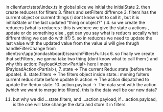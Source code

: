 in client\src\state\index.ts 
in global slice
we initial the initialState 
2. then create reducers for filters 
3. filters and setFilters diffrence 
3. filters has the current object or current things (i dont know wht to call it , but it is initilaState or the last updated "thing or object?" ) 
4. so we create the reducers (what is reducres : this is wehere we give the state a actions , update or do something else , gpt can you say what is reducrs accally what diffrent thing we can do with it?)
5. so in reducres we need to update the last value with the updated value from the value ui will give thrugh handleFilterChange from client\src\app\(nondashboard)\search\FiltersFull.tsx 
6. so finally we create that setFilters , we gonna take two thing (dont know what to call them ) and why this  action: PayloadAction<Partial<FiltersState>> here i mean (PayloadAction<Partial<FiltersState>>), 
7. state → The current Redux state (before the update).
8. state.filters → The filters object inside state.: mening fulters current redux state before update
9. action → The action dispatched to update the Redux state.
10. action.payload → The data sent with the action (which we want to merge into filters). this is the data well be our new data?

       
11. but why we did   ...state.filters, and ...action.payload, if ...action.payload, is the one will take change the data and store it in filters 